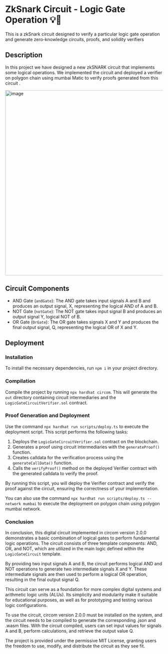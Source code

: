 # ZkSnark Circuit - Logic Gate Operation 💡🔧

This is a zkSnark circuit designed to verify a particular logic gate operation and generate zero-knowledge circuits, proofs, and solidity verifiers

## Description

In this project we have designed a new zkSNARK circuit that implements some logical operations. We implemented the circuit and deployed a verifier on polygon chain using mumbai Matic to verify proofs generated from this circuit .

<img width="592" alt="image" src="https://github.com/s0HaNp/PolygonModule3/assets/95775561/e15a0cee-4fff-4571-8a63-8db8defcb4d8">

## Circuit Components

- AND Gate (`andGate`): The AND gate takes input signals A and B and produces an output signal, X, representing the logical AND of A and B.
- NOT Gate (`notGate`): The NOT gate takes input signal B and produces an output signal Y, logical NOT of B.
- OR Gate (`OrGate`): The OR gate takes signals X and Y and produces the final output signal, Q, representing the logical OR of X and Y.
  
## Deployment
### Installation
To install the necessary dependencies, run `npm i` in your project directory.

### Compilation
Compile the project by running `npx hardhat circom`. This will generate the `out` directory containing circuit intermediaries and the `LogicGateCircuitVerifier.sol` contract.

### Proof Generation and Deployment

Use the command `npx hardhat run scripts/deploy.ts` to execute the deployment script. This script performs the following tasks:

1. Deploys the `LogicGateCircuitVerifier.sol` contract on the blockchain.
2. Generates a proof using circuit intermediaries with the `generateProof()` function.
3. Creates calldata for the verification process using the `generateCallData()` function.
4. Calls the `verifyProof()` method on the deployed Verifier contract with the generated calldata to verify the proof.

By running this script, you will deploy the Verifier contract and verify the proof against the circuit, ensuring the correctness of your implementation.

You can also use the command `npx hardhat run scripts/deploy.ts --network mumbai` to execute the deployment on polygon chain using polygon mumbai network.

### Conclusion 

In conclusion, this digital circuit implemented in circom version 2.0.0 demonstrates a basic combination of logical gates to perform fundamental logic operations. The circuit consists of three template components: AND, OR, and NOT, which are utilized in the main logic defined within the `LogicGateCircuit` template.

By providing two input signals A and B, the circuit performs logical AND and NOT operations to generate two intermediate signals X and Y. These intermediate signals are then used to perform a logical OR operation, resulting in the final output signal Q.

This circuit can serve as a foundation for more complex digital systems and arithmetic logic units (ALUs). Its simplicity and modularity make it suitable for educational purposes, as well as for prototyping and testing various logic configurations.

To use the circuit, circom version 2.0.0 must be installed on the system, and the circuit needs to be compiled to generate the corresponding .json and .wasm files. With the circuit compiled, users can set input values for signals A and B, perform calculations, and retrieve the output value Q.

The project is provided under the permissive MIT License, granting users the freedom to use, modify, and distribute the circuit as they see fit.

